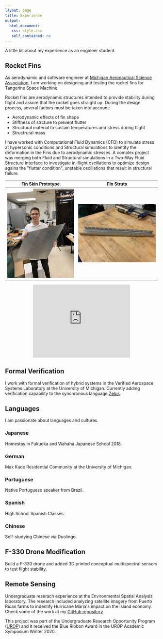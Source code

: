 ```yaml
---
layout: page
title: Experience
output:
  html_document:
   css: style.css
   self_contained: no
---
```


A little bit about my experience as an engineer student.

## Rocket Fins

As aerodynamic and software engineer at [Michigan Aeronautical Science Association](https://masa.engin.umich.edu/), I am working on designing and testing the rocket fins for Tangerine Space Machine. 

Rocket fins are aerodynamic structures intended to provide stability during flight and assure that the rocket goes straight up. During the design process, several factors must be taken into account:

- Aerodynamic effects of fin shape
- Stiffness of strcture to prevent flutter
- Structural material to sustain temperatures and stress during flight
- Structrural mass

I have worked with Computational Fluid Dynamics (CFD) to simulate stress at hypersonic conditions and Structural simulations to identify the deformation in the Fins due to aerodynamic stresses. A complex project was merging both Fluid and Structural simulations in a Two-Way Fluid Structure Interface to investigate in-flight oscillations to optimize design agains the "flutter condition", unstable oscillations that result in structural failure. 



Fin Skin Prototype            |  Fin Struts
:-------------------------:|:-------------------------:
![Fin Skin Prototype](./pictures/fins.jpg)  |  ![Fin Struts](./pictures/struts.jpg)



<div align="center">
<iframe src="https://drive.google.com/file/d/1DyipDRDq58apX-IXsTwsVPmWk8TWjV9F/preview?start=1" width="320" height="240" frameborder="0" allow="accelerometer; autoplay; encrypted-media; gyroscope; picture-in-picture" allowfullscreen ></iframe>
</div>

## Formal Verification

I work with formal verification of hybrid systems in the Verified Aerospace Systems Laboratory at the University of Michigan. Currently adding verification capability to the synchronous language [Zelus](https://zelus.di.ens.fr/).
## Languages

I am passionate about languages and cultures.

### Japanese

Homestay in Fukuoka and Wahaha Japanese School 2018.

### German

Max Kade Residential Community at the University of Michigan.

### Portuguese

Native Portuguese speaker from Brazil.

### Spanish

High School Spanish Classes.

### Chinese

Self-studying Chinese via Duolingo.

## F-330 Drone Modification

Build a F-330 drone and added 3D printed conceptual multispectral sensors to test flight stability. 

## Remote Sensing

Undergraduate reserach experience at the Environmental Spatial Analysis laboratory. The research included analyzing satellite imagery from Puerto Rican farms to indentify Hurricane Maria's impact on the island economy. Check some of the work at my [GitHub repository](https://github.com/jlvargasme/prhurricane).

This project was part of the Undergraduate Research Opportunity Program ([UROP](https://lsa.umich.edu/urop)) and it received the Blue Ribbon Award in the UROP Academic Symposium Winter 2020.
